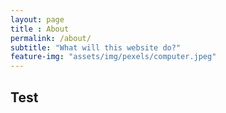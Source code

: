 ```yaml
--- 
layout: page
title : About
permalink: /about/
subtitle: "What will this website do?" 
feature-img: "assets/img/pexels/computer.jpeg"
---
```


## Test